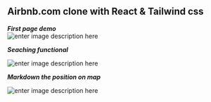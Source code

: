 ## Airbnb.com clone with React  & Tailwind css

***First page demo***
<br/>
![enter image description here](https://i.imgur.com/BeVgLBQ.gif)


***Seaching functional***

![enter image description here](https://im7.ezgif.com/tmp/ezgif-7-d44c8d39acfb.gif)

***Markdown the position on map***

![enter image description here](https://s6.gifyu.com/images/chrome-capture-2.gif)

